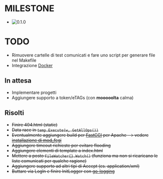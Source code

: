 # MILESTONE
- ![0.1.0](http://progressed.io/bar/100?title=v0.1.0)

# TODO
- Rimuovere cartelle di test comunicati e fare uno script per generare file nel Makefile
- Integrazione [Docker](https://blog.golang.org/docker)

## In attesa
- Implementare progetti
- Aggiungere supporto a token/eTAGs (con **mooooolta** calma)

## Risolti
- ~~Finire 404.html (static)~~
- ~~Data race in `temp.Execute(w, GetAllOps())`~~
- ~~Eventualmente aggiungere build per [FastCGI](https://github.com/bsingr/golang-apache-fastcgi/blob/master/examples/vanilla/hello_world.go) per Apache
    --> vedere [installazione di mod_fcgi](https://github.com/FastCGI-Archives/mod_fastcgi/blob/master/INSTALL.AP2.md)~~
- ~~Aggiungere timeout richieste per evitare flooding~~
- ~~Aggiungere elementi di template a index.html~~
- ~~Mettere a posto `FileWatcher{}.Watch()` (funziona ma non si ricaricano le liste comunicati per qualche ragione)~~
- ~~Aggiungere supporto ad altri tipi di Accept (es. application/xml)~~
- ~~Buttare via Logln e finire InitLogger con [go-logging](https://godoc.org/github.com/op/go-logging)~~
